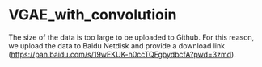 # VGAE_with_convolutioin
The size of the data is too large to be uploaded to Github. For this reason, we upload the data to Baidu Netdisk and provide a download link (https://pan.baidu.com/s/19wEKUK-h0ccTQFgbydbcfA?pwd=3zmd).

